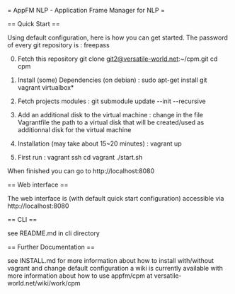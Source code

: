 = AppFM NLP - Application Frame Manager for NLP =

== Quick Start ==

Using default configuration, here is how you can get started.
The password of every git repository is : freepass

0. Fetch this repository
git clone git2@versatile-world.net:~/cpm.git
cd cpm

1. Install (some) Dependencies (on debian) :
sudo apt-get install git vagrant virtualbox*

2. Fetch projects modules :
git submodule update --init --recursive

3. Add an additional disk to the virtual machine :
change in the file Vagrantfile the path to a virtual disk that will be created/used as additionnal disk for the virtual machine

4. Installation (may take about 15~20 minutes) :
vagrant up

5. First run :
vagrant ssh
cd vagrant
./start.sh 

When finished you can go to http://localhost:8080

== Web interface ==

The web interface is (with default quick start configuration) accessible via http://localhost:8080

== CLI ==

see README.md in cli directory

== Further Documentation ==

see INSTALL.md for more information about how to install with/without vagrant and change default configuration
a wiki is currently available with more information about how to use appfm/cpm at versatile-world.net/wiki/work/cpm